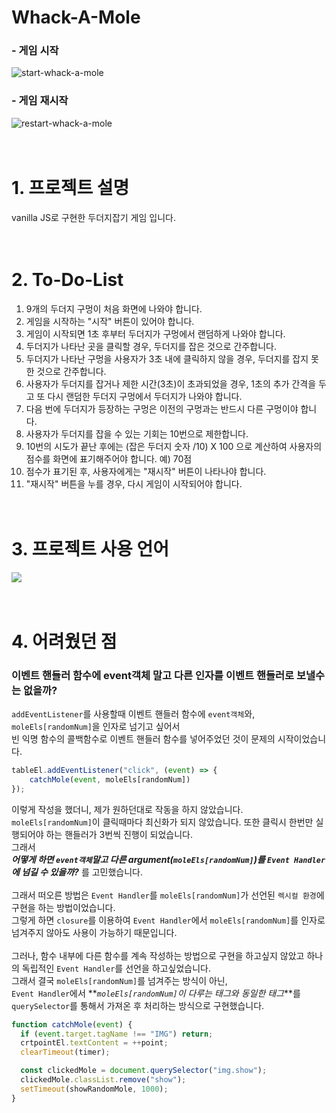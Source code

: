 # Whack-A-Mole
### - 게임 시작
![start-whack-a-mole](https://github.com/tjd985/Whack-A-Mole-Example/assets/48385389/f85369f6-be0d-453d-94b9-ee6d2f66d75c)

### - 게임 재시작
![restart-whack-a-mole](https://github.com/tjd985/Whack-A-Mole-Example/assets/48385389/183f8172-9757-4e59-ada1-a728c29fc550)
<br/><br/><br/>

# 1. 프로젝트 설명
vanilla JS로 구현한 두더지잡기 게임 입니다.
<br/><br/><br/>

# 2. To-Do-List
1. 9개의 두더지 구멍이 처음 화면에 나와야 합니다.
2. 게임을 시작하는 "시작" 버튼이 있어야 합니다.
3. 게임이 시작되면 1초 후부터 두더지가 구멍에서 랜덤하게 나와야 합니다.
4. 두더지가 나타난 곳을 클릭할 경우, 두더지를 잡은 것으로 간주합니다.
5. 두더지가 나타난 구멍을 사용자가 3초 내에 클릭하지 않을 경우, 두더지를 잡지 못한 것으로 간주합니다.
6. 사용자가 두더지를 잡거나 제한 시간(3초)이 초과되었을 경우,
    1초의 추가 간격을 두고 또 다시 랜덤한 두더지 구멍에서 두더지가 나와야 합니다.
7. 다음 번에 두더지가 등장하는 구멍은 이전의 구멍과는 반드시 다른 구멍이야 합니다.
8. 사용자가 두더지를 잡을 수 있는 기회는 10번으로 제한합니다.
9. 10번의 시도가 끝난 후에는 (잡은 두더지 숫자 /10) X 100 으로 계산하여
    사용자의 점수를 화면에 표기해주어야 합니다. 예) 70점
11. 점수가 표기된 후, 사용자에게는 "재시작" 버튼이 나타나야 합니다.
12. "재시작" 버튼을 누를 경우, 다시 게임이 시작되어야 합니다.
<br/><br/><br/>

# 3. 프로젝트 사용 언어
<img src="https://img.shields.io/badge/JavaScript-gray?style=flat&logo=JavaScript&logoColor=F7DF1E"/>
<br/><br/><br/>

# 4. 어려웠던 점
### 이벤트 핸들러 함수에 event객체 말고 다른 인자를 이벤트 핸들러로 보낼수는 없을까?<br/>
`addEventListener`를 사용할때 이벤트 핸들러 함수에 `event객체`와, `moleEls[randomNum]`을 인자로 넘기고 싶어서<br/>
빈 익명 함수의 콜백함수로 이벤트 핸들러 함수를 넣어주었던 것이 문제의 시작이었습니다.
```javascript
tableEl.addEventListener("click", (event) => {
    catchMole(event, moleEls[randomNum])
});
```
이렇게 작성을 했더니, 제가 원하던대로 작동을 하지 않았습니다.<br/>
`moleEls[randomNum]`이 클릭때마다 최신화가 되지 않았습니다. 또한 클릭시 한번만 실행되어야 하는 핸들러가 3번씩 진행이 되었습니다.<br/>
그래서<br/>
**_어떻게 하면 `event객체`말고 다른 argument(`moleEls[randomNum]`)를 `Event Handler`에 넘길 수 있을까?_** 를 고민했습니다.<br/>
<br/>
그래서 떠오른 방법은 `Event Handler`를 `moleEls[randomNum]`가 선언된 `렉시컬 환경`에 구현을 하는 방법이었습니다.<br/>
그렇게 하면 `closure`를 이용하여 `Event Handler`에서 `moleEls[randomNum]`를 인자로 넘겨주지 않아도 사용이 가능하기 때문입니다.<br/>
<br/>
그러나, 함수 내부에 다른 함수를 계속 작성하는 방법으로 구현을 하고싶지 않았고 하나의 독립적인 `Event Handler`를 선언을 하고싶었습니다.<br/>
그래서 결국 `moleEls[randomNum]`를 넘겨주는 방식이 아닌,<br/>
`Event Handler`에서 **_`moleEls[randomNum]`이 다루는 태그와 동일한 태그_**를 `querySelector`를 통해서 가져온 후 처리하는 방식으로 구현했습니다.

```javascript
function catchMole(event) {
  if (event.target.tagName !== "IMG") return;
  crtpointEl.textContent = ++point;
  clearTimeout(timer);

  const clickedMole = document.querySelector("img.show");
  clickedMole.classList.remove("show");
  setTimeout(showRandomMole, 1000);
}
```

